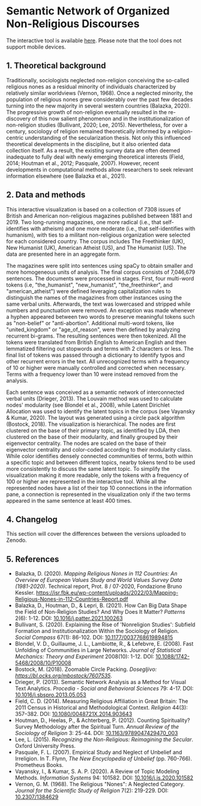 # Semantic Network of Organized Non-Religious Discourses
The interactive tool is available [here](https://balazka.github.io/Semantic-Network-of-Organized-Nonreligious-Discourses/#). Please note that the tool does not support mobile devices.

## 1. Theoretical background
Traditionally, sociologists neglected non-religion conceiving the so-called religious nones as a residual minority of individuals characterized by relatively similar worldviews (Vernon, 1968). Once a neglected minority, the population of religious nones grew considerably over the past few decades turning into the new majority in several western countries (Balazka, 2020). The progressive growth of non-religion eventually resulted in the re-discovery of this now salient phenomenon and in the institutionalization of non-religion studies (Bullivant, 2020; Lee, 2015). Nevertheless, for over a century, sociology of religion remained theoretically informed by a religion-centric understanding of the secularization thesis. Not only this influenced theoretical developments in the discipline, but it also oriented data collection itself. As a result, the existing survey data are often deemed inadequate to fully deal with newly emerging theoretical interests (Field, 2014; Houtman et al., 2012; Pasquale, 2007). However, recent developments in computational methods allow researchers to seek relevant information elsewhere (see Balazka et al., 2021). 

## 2. Data and methods
This interactive visualization is based on a collection of 7308 issues of British and American non-religious magazines published between 1881 and 2019. Two long-running magazines, one more radical (i.e., that self-identifies with atheism) and one more moderate (i.e., that self-identifies with humanism), with ties to a militant non-religious organization were selected for each considered country. The corpus includes The Freethinker (UK), New Humanist (UK), American Atheist (US), and The Humanist (US). The data are presented here in an aggregate form.

The magazines were split into sentences using spaCy to obtain smaller and more homogeneous units of analysis. The final corpus consists of 7,046,679 sentences. The documents were processed in stages. First, four multi-word tokens (i.e, "the_humanist", "new_humanist", "the_freethinker", and "american_atheist") were defined leveraging capitalization rules to distinguish the names of the magazines from other instances using the same verbal units. Afterwards, the text was lowercased and stripped while numbers and punctuation were removed. An exception was made whenever a hyphen appeared between two words to preserve meaningful tokens such as "non-belief" or "anti-abortion". Additional multi-word tokens, like "united_kingdom" or "age_of_reason", were then defined by analyzing recurrent bi-grams. The resulting sentences were then tokenized. All the tokens were translated from British English to American English and then lemmatized filtering out stopwords and terms with 2 characters or less. The final list of tokens was passed through a dictionary to identify typos and other recurrent errors in the text. All unrecognized terms with a frequency of 10 or higher were manually controlled and corrected when necessary. Terms with a frequency lower than 10 were instead removed from the analysis.

Each sentence was conceived as a semantic network of interconnected verbal units (Drieger, 2013). The Louvain method was used to calculate nodes' modularity (see Blondel et al., 2008), while Latent Dirichlet Allocation was used to identify the latent topics in the corpus (see Vayansky & Kumar, 2020). The layout was generated using a circle pack algorithm (Bostock, 2018). The visualization is hierarchical. The nodes are first clustered on the base of their primary topic, as identified by LDA, then clustered on the base of their modularity, and finally grouped by their eigenvector centrality. The nodes are scaled on the base of their eigenvector centrality and color-coded according to their modularity class. While color identifies densely connected communities of terms, both within a specific topic and between different topics, nearby tokens tend to be used more consistently to discuss the same latent topic. To simplify the visualization making it more readable, only the tokens with a frequency of 100 or higher are represented in the interactive tool. While all the represented nodes have a list of their top 10 connections in the information pane, a connection is represented in the visualization only if the two terms appeared in the same sentence at least 400 times.

## 4. Changelog
This section will cover the differences between the versions uploaded to Zenodo.

## 5. References
* Balazka, D. (2020). _Mapping Religious Nones in 112 Countries: An Overview of European Values Study and World Values Survey Data (1981-2020)_. Technical report, Prot. 8 / 07-2020, Fondazione Bruno Kessler. https://isr.fbk.eu/wp-content/uploads/2022/03/Mapping-Religious-Nones-in-112-Countries-Report.pdf
* Balazka, D., Houtman, D., & Lepri, B. (2021). How Can Big Data Shape the Field of Non-Religion Studies? And Why Does It Matter? _Patterns_ 2(6): 1-12. DOI: [10.1016/j.patter.2021.100263](https://doi.org/10.1016/j.patter.2021.100263)
* Bullivant, S. (2020). Explaining the Rise of 'Nonreligion Studies': Subfield Formation and Institutionalization Within the Sociology of Religion. _Social Compass_ 67(1): 86-102. DOI: [10.1177/0037768619894815](https://doi.org/10.1177/0037768619894815)
* Blondel, V. D., Guillaume, J. L., Lambiotte, R., & Lefebvre, E. (2008). Fast Unfolding of Communities in Large Networks. _Journal of Statistical Mechanics: Theory and Experiment_ 2008(10): 1-12. DOI: [10.1088/1742-5468/2008/10/P10008](https://iopscience.iop.org/article/10.1088/1742-5468/2008/10/P10008)
* Bostock, M. (2018). Zoomable Circle Packing. _Dosegljivo: https://bl.ocks.org/mbostock/7607535_.
* Drieger, P. (2013). Semantic Network Analysis as a Method for Visual Text Analytics. _Procedia - Social and Behavioral Sciences_ 79: 4-17. DOI: [10.1016/j.sbspro.2013.05.053](https://doi.org/10.1016/j.sbspro.2013.05.053)
* Field, C. D. (2014). Measuring Religious Affiliation in Great Britain: The 2011 Census in Historical and Methodological Context. _Religion_ 44(3): 357–382. DOI: [10.1080/0048721X.2014.903643](https://doi.org/10.1080/0048721X.2014.903643)
* Houtman, D., Heelas, P., & Achterberg, P. (2012). Counting Spirituality? Survey Methodology after the Spiritual Turn. _Annual Review of the Sociology of Religion_ 3: 25-44. DOI: [10.1163/9789047429470_003](https://doi.org/10.1163/9789047429470_003)
* Lee,  L.  (2015). _Recognizing  the  Non-Religious:  Reimagining  the  Secular_.  Oxford University Press.
* Pasquale, F. L. (2007). Empirical Study and Neglect of Unbelief and Irreligion. In T. Flynn, _The New Encyclopedia of Unbelief_ (pp. 760-766). Prometheus Books.
* Vayansky, I., & Kumar, S. A. P. (2020). A Review of Topic Modeling Methods. _Information Systems_ 94: 101582. DOI: [10.1016/j.is.2020.101582](https://doi.org/10.1016/j.is.2020.101582)
* Vernon, G. M. (1968). The Religious "Nones": A Neglected Category. _Journal for the Scientific Study of Religion_ 7(2): 219-229. DOI: [10.2307/1384629](https://doi.org/10.2307/1384629)
